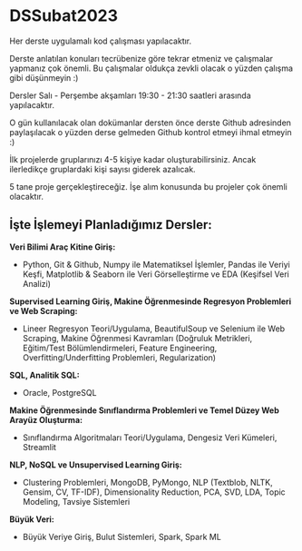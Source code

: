# DSSubat2023

Her derste uygulamalı kod çalışması yapılacaktır. 

Derste anlatılan konuları tecrübenize göre tekrar etmeniz ve çalışmalar yapmanız çok önemli. Bu çalışmalar oldukça zevkli olacak o yüzden çalışma gibi düşünmeyin :)

Dersler Salı - Perşembe akşamları 19:30 - 21:30 saatleri arasında yapılacaktır.

O gün kullanılacak olan dokümanlar dersten önce derste Github adresinden paylaşılacak o yüzden derse gelmeden Github kontrol etmeyi ihmal etmeyin :)

İlk projelerde gruplarınızı 4-5 kişiye kadar oluşturabilirsiniz. Ancak ilerledikçe gruplardaki kişi sayısı giderek azalıcak.

5 tane proje gerçekleştireceğiz. İşe alım konusunda bu projeler çok önemli olacaktır.

## İşte İşlemeyi Planladığımız Dersler:

**Veri Bilimi Araç Kitine Giriş:**

- Python, Git & Github, Numpy ile Matematiksel İşlemler, Pandas ile Veriyi Keşfi, Matplotlib & Seaborn ile Veri Görselleştirme ve EDA (Keşifsel Veri Analizi)

**Supervised Learning Giriş, Makine Öğrenmesinde Regresyon Problemleri ve Web Scraping:**

- Lineer Regresyon Teori/Uygulama, BeautifulSoup ve Selenium ile Web Scraping, Makine Öğrenmesi Kavramları (Doğruluk Metrikleri, Eğitim/Test Bölümlendirmeleri, Feature Engineering, Overfitting/Underfitting Problemleri, Regularization)

**SQL, Analitik SQL:**

- Oracle, PostgreSQL

**Makine Öğrenmesinde Sınıflandırma Problemleri ve Temel Düzey Web Arayüz Oluşturma:**

- Sınıflandırma Algoritmaları Teori/Uygulama, Dengesiz Veri Kümeleri, Streamlit

**NLP, NoSQL ve Unsupervised Learning Giriş:**

- Clustering Problemleri, MongoDB, PyMongo, NLP (Textblob, NLTK, Gensim, CV, TF-IDF), Dimensionality Reduction, PCA, SVD, LDA, Topic Modeling, Tavsiye Sistemleri

**Büyük Veri:**

- Büyük Veriye Giriş, Bulut Sistemleri, Spark, Spark ML

